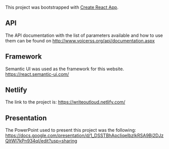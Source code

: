 This project was bootstrapped with [Create React App](https://github.com/facebook/create-react-app).

## API

The API documentation with the list of parameters available and how to use them can be found on http://www.voicerss.org/api/documentation.aspx

## Framework

Semantic UI was used as the framework for this website. https://react.semantic-ui.com/

## Netlify

The link to the project is: https://writeoutloud.netlify.com/

## Presentation

The PowerPoint used to present this project was the following: https://docs.google.com/presentation/d/1_DSSTBhApcIiqeIbzIkRSA9Bj2DJzQltWl7kPn934qI/edit?usp=sharing

